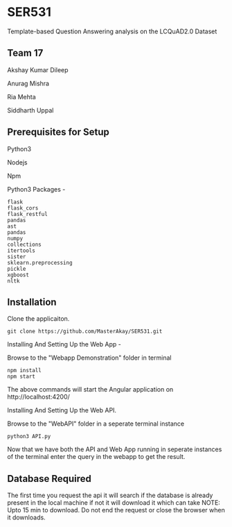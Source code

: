 # SER531
Template-based Question Answering analysis on the LCQuAD2.0 Dataset

## Team 17

Akshay Kumar Dileep

Anurag Mishra

Ria Mehta

Siddharth Uppal

## Prerequisites for Setup

Python3

Nodejs

Npm

Python3 Packages - 
```
flask
flask_cors
flask_restful
pandas
ast
pandas
numpy
collections
itertools
sister
sklearn.preprocessing
pickle
xgboost
nltk
```

## Installation

Clone the applicaiton. 

```
git clone https://github.com/MasterAkay/SER531.git
```

Installing And Setting Up the Web App -

Browse to the "Webapp Demonstration" folder in terminal

```
npm install
npm start
```
The above commands will start the Angular application on http://localhost:4200/

Installing And Setting Up the Web API.


Browse to the "WebAPI" folder in a seperate terminal instance
```
python3 API.py
```

Now that we have both the API and Web App running in seperate instances of the terminal enter the query in the webapp to get the result.


## Database Required 

The first time you request the api it will search if the database is already present in the local machine if not it will download it which can take NOTE: Upto 15 min to download. Do not end the request or close the browser when it downloads.





